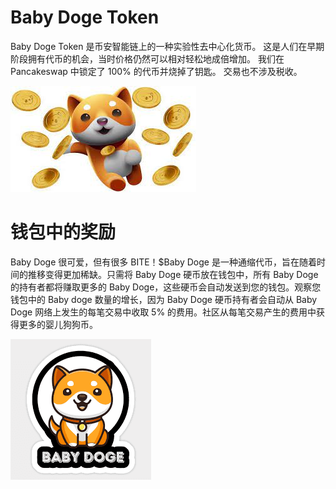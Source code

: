 # Baby Doge Token

<p>Baby Doge Token 是币安智能链上的一种实验性去中心化货币。 这是人们在早期阶段拥有代币的机会，当时价格仍然可以相对轻松地成倍增加。 我们在 Pancakeswap 中锁定了 100% 的代币并烧掉了钥匙。 交易也不涉及税收。</p>

![rrr](rrr.png)

# 钱包中的奖励

Baby Doge 很可爱，但有很多 BITE！$Baby Doge 是一种通缩代币，旨在随着时间的推移变得更加稀缺。只需将 Baby Doge 硬币放在钱包中，所有 Baby Doge 的持有者都将赚取更多的 Baby Doge，这些硬币会自动发送到您的钱包。观察您钱包中的 Baby doge 数量的增长，因为 Baby Doge 硬币持有者会自动从 Baby Doge 网络上发生的每笔交易中收取 5% 的费用。社区从每笔交易产生的费用中获得更多的婴儿狗狗币。

![ttt](ttt.png)
